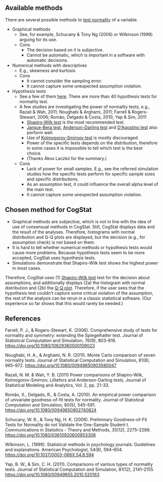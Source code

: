 ## Available methods
There are several possible methods to [test normality](https://en.wikipedia.org/wiki/Normality_test) of a variable.

* Graphical methods
  * See, for example, Schucany & Tony Ng (2006) or Wilkinson (1999) arguing for its use.
  * Cons
    * The decision based on it is subjective.
    * Cannot be automatic, which is important in a software with automatic decisions.
* Numerical methods with descriptives
  * E.g., skewness and kurtosis
  * Cons
    * It cannot consider the sampling error.
    * It cannot capture some unexpected assumption violation.
* Hypothesis tests
  * See a few of them [here](https://en.wikipedia.org/wiki/Normality_test#Frequentist_tests). There are more than 40 hypothesis tests for normality test.
  * A few studies are investigating the power of normality tests, e.g., Razali & Wah, 2011; Noughabi & Arghami, 2011; Farrell & Rogers-Stewart, 2006; Romão, Delgado & Costa, 2010; Yap & Sim, 2011
    * [Shapiro-Wilk test](https://en.wikipedia.org/wiki/Shapiro%E2%80%93Wilk_test) is the most recommended test.
    * [Jarque-Bera test](https://en.wikipedia.org/wiki/Jarque%E2%80%93Bera_test), [Anderson-Darling test](https://en.wikipedia.org/wiki/Anderson%E2%80%93Darling_test) and [D'Agostino test](https://en.wikipedia.org/wiki/D%27Agostino%27s_K-squared_test) also perform well.
    * Use of [Kolmogorov-Smirnov test](https://en.wikipedia.org/wiki/Kolmogorov%E2%80%93Smirnov_test) is mostly discouraged.
    * Power of the specific tests depends on the distribution, therefore in some cases it is impossible to tell which test is the best choice.
    * (Thanks Ákos Laczkó for the summary.)
  * Cons
    * Lack of power for small samples. E.g., see the referred simulation studies how the specific tests perform for specific sample sizes and specific distributions.
    * As an assumption test, it could influence the overall alpha level of the main test.
    * It cannot capture some unexpected assumption violation.

## Chosen method for CogStat
* Graphical methods are subjective, which is not in line with the idea of use of consensual methods in CogStat. Still, CogStat displays data and the result of the analyses. Therefore, histograms with normal distribution and Q-Q plots are displayed, but the decision (e.g., for assumption check) is not based on them.
* It is hard to tell whether numerical methods or hypothesis tests would cause more problems. Because hypothesis tests seem to be more accepted, CogStat uses hypothesis tests.
* Simulations demonstrate that Shapiro-Wilk test shows the highest power in most cases.

Therefore, CogStat uses (1) [Shapiro-Wilk test](https://en.wikipedia.org/wiki/Shapiro%E2%80%93Wilk_test) test for the decision about assumptions, and additionally displays (2a) the histogram with normal distribution and (2b) the [Q-Q plot](https://en.wikipedia.org/wiki/Q%E2%80%93Q_plot). Therefore, if the user sees that the hypothesis test couldn't capture some critical violation of the assumption, the rest of the analysis can be rerun in a classic statistical software. (Our experience so far shows that this would rarely be needed.)

## References
Farrell, P. J., & Rogers-Stewart, K. (2006). Comprehensive study of tests for normality and symmetry: extending the Spiegelhalter test. Journal of Statistical Computation and Simulation, 76(9), 803–816. <https://doi.org/10.1080/10629360500109023>

Noughabi, H. A., & Arghami, N. R. (2011). Monte Carlo comparison of seven normality tests. Journal of Statistical Computation and Simulation, 81(8), 965–972. <https://doi.org/10.1080/00949650903580047>

Razali, N. M. & Wah, Y. B. (2011) Power comparisons of Shapiro-Wilk, Kolmogorov-Smirnov, Lilliefors and Anderson-Darling tests, Journal of Statistical Modeling and Analytics, Vol. 2, pp. 21-33.

Romão, X., Delgado, R., & Costa, A. (2010). An empirical power comparison of univariate goodness-of-fit tests for normality. Journal of Statistical Computation and Simulation, 80(5), 545–591. <https://doi.org/10.1080/00949650902740824>

Schucany, W. R., & Tony Ng, H. K. (2006). Preliminary Goodness-of-Fit Tests for Normality do not Validate the One-Sample Student t. Communications in Statistics - Theory and Methods, 35(12), 2275–2286. <https://doi.org/10.1080/03610920600853308>

Wilkinson, L. (1999). Statistical methods in psychology journals: Guidelines and explanations. American Psychologist, 54(8), 594–604. <https://doi.org/10.1037/0003-066X.54.8.594>

Yap, B. W., & Sim, C. H. (2011). Comparisons of various types of normality tests. Journal of Statistical Computation and Simulation, 81(12), 2141–2155. <https://doi.org/10.1080/00949655.2010.520163>

